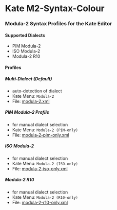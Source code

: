 # Kate M2-Syntax-Colour
### Modula-2 Syntax Profiles for the Kate Editor

#### Supported Dialects
* PIM Modula-2
* ISO Modula-2
* Modula-2 R10

#### Profiles

##### Multi-Dialect (Default)
* auto-detection of dialect
* Kate Menu: `Modula-2`
* File: [modula-2.xml](modula-2.xml)

##### PIM Modula-2 Profile
* for manual dialect selection
* Kate Menu: `Modula-2 (PIM-only)`
* File: [modula-2-pim-only.xml](modula-2-pim-only.xml])

##### ISO Modula-2
* for manual dialect selection
* Kate Menu: `Modula-2 (ISO-only)`
* File: [modula-2-iso-only.xml](modula-2-iso-only.xml)

##### Modula-2 R10
* for manual dialect selection
* Kate Menu: `Modula-2 (R10-only)`
* File: [modula-2-r10-only.xml](modula-2-r10-only.xml)
